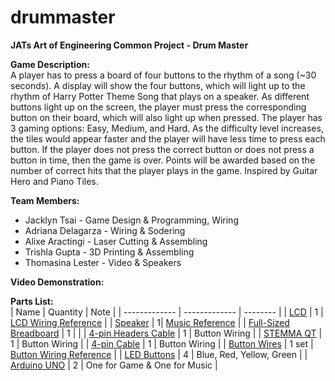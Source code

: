 # drummaster
**JATs Art of Engineering Common Project - Drum Master**
    
**Game Description:**     
A player has to press a board of four buttons to the rhythm of a song (~30 seconds). A display will show the four buttons, which will light up to the rhythm of Harry Potter Theme Song that plays on a speaker. As different buttons light up on the screen, the player must press the corresponding button on their board, which will also light up when pressed. The player has 3 gaming options: Easy, Medium, and Hard. As the difficulty level increases, the tiles would appear faster and the player will have less time to press each button. If the player does not press the correct button or does not press a button in time, then the game is over. Points will be awarded based on the number of correct hits that the player plays in the game. Inspired by Guitar Hero and Piano Tiles.   

**Team Members:**   
* Jacklyn Tsai - Game Design & Programming, Wiring   
* Adriana Delagarza - Wiring & Sodering   
* Alixe Aractingi - Laser Cutting & Assembling   
* Trishla Gupta - 3D Printing & Assembling   
* Thomasina Lester - Video & Speakers      
    
**Video Demonstration:**  

**Parts List:**  
|     Name     | Quantity   |   Note  |
| ------------- | ------------- | --------    |
| [LCD](https://www.adafruit.com/product/181)         | 1       | [LCD Wiring Reference](https://learn.adafruit.com/character-lcds/arduino-code)       |
| [Speaker](https://www.adafruit.com/product/1669)      | 1| [Music Reference](https://create.arduino.cc/projecthub/adithyalokesh17/let-s-make-arduino-sing-with-a-buzzer-ee2e34)       |
| [Full-Sized Breadboard](https://www.adafruit.com/product/239)       | 1       |        |
| [4-pin Headers Cable](https://www.adafruit.com/product/4209)       | 1       | Button Wiring       |
| [STEMMA QT](https://www.adafruit.com/product/5296)        | 1       | Button Wiring       |
| [4-pin Cable](https://www.adafruit.com/product/4210)        | 1       | Button Wiring        |
| [Button Wires](https://www.adafruit.com/product/1152)       | 1 set       | [Button Wiring Reference](https://learn.adafruit.com/adafruit-led-arcade-button-qt/arduino)       |
| [LED Buttons](https://www.adafruit.com/product/3490)        | 4      | Blue, Red, Yellow, Green      |
| [Arduino UNO](https://www.adafruit.com/product/4806)        | 2      | One for Game & One for Music      |

